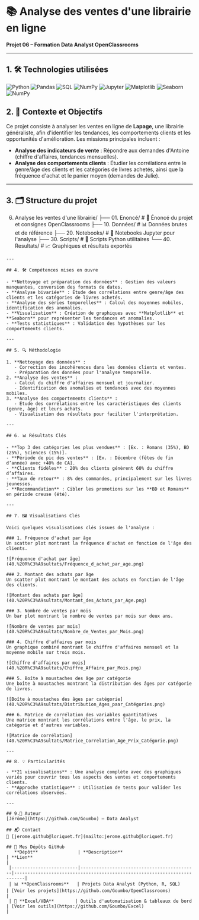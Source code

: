 # 📚 Analyse des ventes d'une librairie en ligne
**Projet 06 – Formation Data Analyst OpenClassrooms**

---

## 1. 🛠️ Technologies utilisées

![Python](https://img.shields.io/badge/Python-3.8%2B-blue)
![Pandas](https://img.shields.io/badge/Pandas-1.3%2B-red)
![SQL](https://img.shields.io/badge/SQL-SQLite-lightgrey)
![NumPy](https://img.shields.io/badge/NumPy-1.21%2B-purple)
![Jupyter](https://img.shields.io/badge/Jupyter-Notebook-orange)
![Matplotlib](https://img.shields.io/badge/Matplotlib-3.4%2B-yellow)
![Seaborn](https://img.shields.io/badge/Seaborn-0.11%2B-brightgreen)
![NumPy](https://img.shields.io/badge/NumPy-1.21%2B-purple)

## 2. 📌 Contexte et Objectifs

Ce projet consiste à analyser les ventes en ligne de **Lapage**, une librairie généraliste, afin d'identifier les tendances, les comportements clients et les opportunités d'amélioration. Les missions principales incluent :
- **Analyse des indicateurs de vente** : Répondre aux demandes d'Antoine (chiffre d'affaires, tendances mensuelles).
- **Analyse des comportements clients** : Étudier les corrélations entre le genre/âge des clients et les catégories de livres achetés, ainsi que la fréquence d'achat et le panier moyen (demandes de Julie).

---

## 3. 🗂️ Structure du projet

06. Analyse les ventes d'une librairie/
├── 01. Enoncé/              # 📜 Énoncé du projet et consignes OpenClassrooms
├── 10. Données/             # 📊 Données brutes et de référence
├── 20. Notebooks/           # 📓 Notebooks Jupyter pour l'analyse
├── 30. Scripts/             # 🐍 Scripts Python utilitaires
└── 40. Resultats/           # 📈 Graphiques et résultats exportés
```
---

## 4. 🛠️ Compétences mises en œuvre

- **Nettoyage et préparation des données** : Gestion des valeurs manquantes, conversion des formats de dates.
- **Analyse bivariée** : Étude des corrélations entre genre/âge des clients et les catégories de livres achetés.
- **Analyse des séries temporelles** : Calcul des moyennes mobiles, identification des anomalies.
- **Visualisation** : Création de graphiques avec **Matplotlib** et **Seaborn** pour représenter les tendances et anomalies.
- **Tests statistiques** : Validation des hypothèses sur les comportements clients.

---

## 5. 🔍 Méthodologie

1. **Nettoyage des données** :
   - Correction des incohérences dans les données clients et ventes.
   - Préparation des données pour l'analyse temporelle.
2. **Analyse des ventes** :
   - Calcul du chiffre d'affaires mensuel et journalier.
   - Identification des anomalies et tendances avec des moyennes mobiles.
3. **Analyse des comportements clients** :
   - Étude des corrélations entre les caractéristiques des clients (genre, âge) et leurs achats.
   - Visualisation des résultats pour faciliter l'interprétation.

---

## 6. 📊 Résultats Clés

- **Top 3 des catégories les plus vendues** : [Ex. : Romans (35%), BD (25%), Sciences (15%)].
- **Période de pic des ventes** : [Ex. : Décembre (fêtes de fin d’année) avec +40% de CA].
- **Clients fidèles** : 20% des clients génèrent 60% du chiffre d’affaires.
- **Taux de retour** : 8% des commandes, principalement sur les livres jeunesses.
- **Recommandation** : Cibler les promotions sur les **BD et Romans** en période creuse (été).

---

## 7. 🖼️ Visualisations Clés

Voici quelques visualisations clés issues de l'analyse :

### 1. Fréquence d'achat par âge
Un scatter plot montrant la fréquence d'achat en fonction de l'âge des clients.

![Fréquence d'achat par âge](40.%20R%C3%A9sultats/Fréquence_d_achat_par_age.png)

### 2. Montant des achats par âge
Un scatter plot montrant le montant des achats en fonction de l'âge des clients.

![Montant des achats par âge](40.%20R%C3%A9sultats/Montant_des_Achats_par_Age.png)

### 3. Nombre de ventes par mois
Un bar plot montrant le nombre de ventes par mois sur deux ans.

![Nombre de ventes par mois](40.%20R%C3%A9sultats/Nombre_de_Ventes_par_Mois.png)

### 4. Chiffre d'affaires par mois
Un graphique combiné montrant le chiffre d'affaires mensuel et la moyenne mobile sur trois mois.

![Chiffre d'affaires par mois](40.%20R%C3%A9sultats/Chiffre_Affaire_par_Mois.png)

### 5. Boîte à moustaches des âge par catégorie
Une boîte à moustaches montrant la distribution des âges par catégorie de livres.

![Boîte à moustaches des âges par catégorie](40.%20R%C3%A9sultats/Distribution_Ages_paar_Catégories.png)

### 6. Matrice de corrélation des variables quantitatives
Une matrice montrant les corrélations entre l'âge, le prix, la catégorie et d'autres variables.

![Matrice de corrélation](40.%20R%C3%A9sultats/Matrice_Correlation_Age_Prix_Catégorie.png)

---

## 8. 💡 Particularités

- **21 visualisations** : Une analyse complète avec des graphiques variés pour couvrir tous les aspects des ventes et comportements clients.
- **Approche statistique** : Utilisation de tests pour valider les corrélations observées.

---

## 9.👤 Auteur
[Jérôme](https://github.com/Goumbo) — Data Analyst

## 📬 Contact
📧 [jerome.github@loriquet.fr](mailto:jerome.github@loriquet.fr)

## 🔗 Mes Dépôts GitHub
   **Dépôt**               | **Description**                            | **Lien**                                                                 |
 |-------------------------|--------------------------------------------|--------------------------------------------------------------------------|
 | 📊 **OpenClassrooms**   | Projets Data Analyst (Python, R, SQL)      | [Voir les projets](https://github.com/Goumbo/OpenClassrooms)             |
 | 📑 **Excel/VBA**        | Outils d'automatisation & tableaux de bord | [Voir les outils](https://github.com/Goumbo/Excel)                       |
